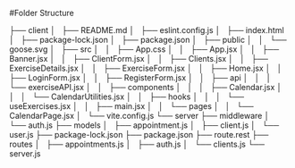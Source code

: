 #Folder Structure

├── client
│   ├── README.md
│   ├── eslint.config.js
│   ├── index.html
│   ├── package-lock.json
│   ├── package.json
│   ├── public
│   │   └── goose.svg
│   ├── src
│   │   ├── App.css
│   │   ├── App.jsx
│   │   ├── Banner.jsx
│   │   ├── ClientForm.jsx
│   │   ├── Clients.jsx
│   │   ├── ExerciseDetails.jsx
│   │   ├── ExerciseForm.jsx
│   │   ├── Home.jsx
│   │   ├── LoginForm.jsx
│   │   ├── RegisterForm.jsx
│   │   ├── api
│   │   │   └── exerciseAPI.jsx
│   │   ├── components
│   │   │   ├── Calendar.jsx
│   │   │   └── CalendarUtilities.jsx
│   │   ├── hooks
│   │   │   └── useExercises.jsx
│   │   ├── main.jsx
│   │   └── pages
│   │       └── CalendarPage.jsx
│   └── vite.config.js
└── server
    ├── middleware
    │   └── auth.js
    ├── models
    │   ├── appointment.js
    │   ├── client.js
    │   └── user.js
    ├── package-lock.json
    ├── package.json
    ├── route.rest
    ├── routes
    │   ├── appointments.js
    │   ├── auth.js
    │   └── clients.js
    └── server.js
